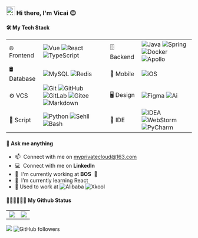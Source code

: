 ### <img src='https://qpluspicture.oss-cn-beijing.aliyuncs.com/6LjjQA/Hi.gif' alt='Hi' width="24"/> Hi there, I'm Vicai 😊
#### 🛠 My Tech Stack
<table width="100%">
<!-- 第1行 -->
<tr>
<!-- 第1行，第1列 -->
<td valign="mid">
🌐  Frontend
</td>
<!-- 第1行，第2列 -->
<td valign="mid">
<img alt="Vue" src="https://img.shields.io/badge/-Vue-4FC08D?style=flat-square&logo=Vue.js&logoColor=white" />
<img alt="React" src="https://img.shields.io/badge/-React-45b8d8?style=flat-square&logo=react&logoColor=white" />
<img alt="TypeScript" src="https://img.shields.io/badge/-TypeScript-007ACC?style=flat-square&logo=typescript&logoColor=white" />
</td>
<!-- 第1行，第3列 -->
<td valign="mid">

</td>
<!-- 第1行，第4列 -->
<td valign="mid">
🗄  Backend
</td>
<!-- 第1行，第5列 -->
<td valign="mid">
<img alt="Java" src="https://img.shields.io/badge/-Java-FC8019?style=flat-square&logo=coffeeScript&logoColor=white" />
<img alt="Spring" src="https://img.shields.io/badge/-Spring-6DB33F?style=flat-square&logo=Spring&logoColor=white" />
<img alt="Docker" src="https://img.shields.io/badge/-Docker-2496ED?style=flat-square&logo=Docker&logoColor=white" />
<img alt="Apollo" src="https://img.shields.io/badge/-Apollo%20GraphQL-311C87?style=flat-square&logo=apollo-graphql&logoColor=white" />
</td>
<!-- 第2行 -->
</tr>
<tr>
<!-- 第2行，第1列 -->
<td valign="mid">
🛢  Database
</td>
<!-- 第2行，第2列 -->
<td valign="mid">
<img alt="MySQL" src="https://img.shields.io/badge/-MySQL-368CCB?style=flat-square&logo=MySQL&logoColor=white" />
<img alt="Redis" src="https://img.shields.io/badge/-Redis-DC382D?style=flat-square&logo=Redis&logoColor=white" />
</td>
<!-- 第2行，第3列 -->
<td valign="mid">

</td>
<!-- 第2行，第4列 -->
<td valign="mid">
📱  Mobile
</td>
<!-- 第2行，第5列 -->
<td valign="mid">
<img alt="iOS" src="https://img.shields.io/badge/-iOS-000000?style=flat-square&logo=Apple&logoColor=white" />
</td>

</tr>
<!-- 第3行 -->
</tr>
<tr>
<!-- 第3行，第1列 -->
<td valign="mid">
⚙️  VCS
</td>
<!-- 第3行，第2列 -->
<td valign="mid">
<img alt="Git" src="https://img.shields.io/badge/-Git-F05032?style=flat-square&logo=Git&logoColor=white" />
<img alt="GitHub" src="https://img.shields.io/badge/-GitHub-181717?style=flat-square&logo=GitHub&logoColor=white" />
<img alt="GitLab" src="https://img.shields.io/badge/-GitLab-FC6D26?style=flat-square&logo=GitLab&logoColor=white" />
<img alt="Gitee" src="https://img.shields.io/badge/-Gitee-C71D23?style=flat-square&logo=Gitee&logoColor=white" />
<img alt="Markdown" src="https://img.shields.io/badge/-Markdown-000000?style=flat-square&logo=Markdown&logoColor=white" />
</td>
<!-- 第3行，第3列 -->
<td valign="mid">

</td>
<!-- 第3行，第4列 -->
<td valign="mid">
🖥  Design
</td>
<!-- 第3行，第5列 -->
<td valign="mid">
<img alt="Figma" src="https://img.shields.io/badge/-Figma-F24E1E?style=flat-square&logo=Figma&logoColor=white" />
<img alt="Ai" src="https://img.shields.io/badge/-Ai-FF9A00?style=flat-square&logo=Adobe Illustrator&logoColor=white" />
</td>

</tr>
<!-- 第4行 -->
</tr>
<tr>
<!-- 第4行，第1列 -->
<td valign="mid">
📍 Script
</td>
<!-- 第4行，第2列 -->
<td valign="mid">
<img alt="Python" src="https://img.shields.io/badge/-Python-3776AB?style=flat-square&logo=Python&logoColor=white" />
<img alt="Sehll" src="https://img.shields.io/badge/-Sehll-5391FE?style=flat-square&logo=PowerShell&logoColor=white" />
<img alt="Bash" src="https://img.shields.io/badge/-Bash-4EAA25?style=flat-square&logo=GNU Bash&logoColor=white" />
</td>
<!-- 第4行，第3列 -->
<td valign="mid">

</td>
<!-- 第4行，第4列 -->
<td valign="mid">
🔧  IDE
</td>
<!-- 第4行，第5列 -->
<td valign="mid">
<img alt="IDEA" src="https://img.shields.io/badge/-IDEA-FF2271?style=flat-square&logo=IntelliJ IDEA&logoColor=white" />
<img alt="WebStorm" src="https://img.shields.io/badge/-WebStorm-0B9FF6?style=flat-square&logo=WebStorm&logoColor=white" />
<img alt="PyCharm" src="https://img.shields.io/badge/-PyCharm-21D789?style=flat-square&logo=PyCharm&logoColor=white" />
</td>

</tr>
</table> 

#### 💬 Ask me anything

- :mailbox: &nbsp;Connect with me on myprivatecloud@163.com
- :computer: &nbsp;Connect with me on **LinkedIn**
- :office: &nbsp;I'm currently working at **BOS** &nbsp;🏦
- :seedling: &nbsp;I’m currently learning React
- 💼 Used to work at <img alt="Alibaba" src="https://img.shields.io/badge/-Alibaba-FF6A00?style=flat-square&logo=Alibaba.com&logoColor=white" /> <img alt="Xkool" src="https://img.shields.io/badge/-Xkool.ai-8C00FF?style=flat-square&logo=Xkool&logoColor=white" />

#### 🧑🏻‍💻👩🏻‍💻 My Github Status

<table width="100%">
<tr>
<td valign="middle" align="center" width="50%">

<img src="https://github-readme-stats.vercel.app/api/top-langs/?username=uiCloud&layout=compact" />

</td>
<td valign="middle" align="center" width="50%">

<img src="https://github-readme-stats.vercel.app/api?username=uiCloud&show_icons=true&theme=tokyonight&count_private=true" />

</td>
</tr>

</table>

<img
  src="https://komarev.com/ghpvc/?username=uiCloud&label=Profile+Viewers&color=green" 
/>
<img 
  alt="GitHub followers" 
  src="https://img.shields.io/github/followers/uiCloud?color=green&logo=github"
/>


